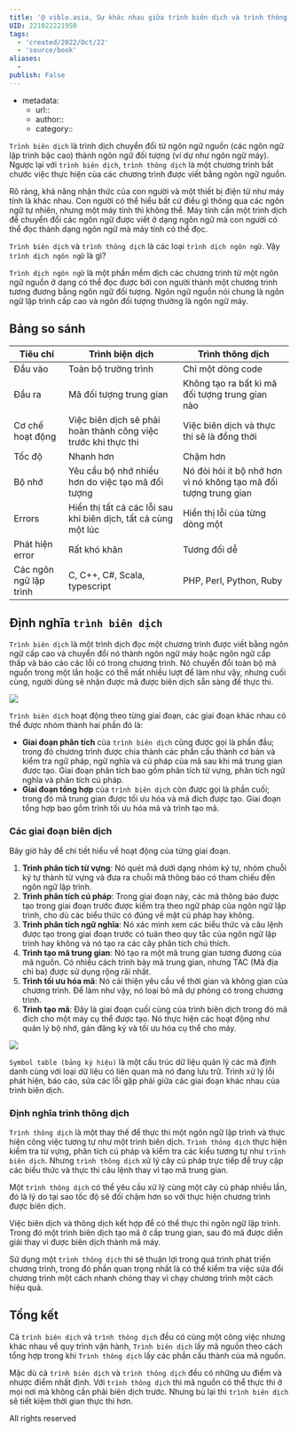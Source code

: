 ```yaml
---
title: '@ viblo.asia, Sự khác nhau giữa trình biên dịch và trình thông dịch'
UID: 221022221950
tags:
  - 'created/2022/Oct/22'
  - 'source/book'
aliases:
  - 
publish: False
---
```

- metadata:
	- url::
	- author::
	- category::


`Trình biên dịch` là trình dịch chuyển đổi từ ngôn ngữ nguồn (các ngôn ngữ lập trình bậc cao) thành ngôn ngữ đối tượng (ví dự như ngôn ngữ máy). Ngược lại với `trình biên dịch`, `trình thông dịch` là một chương trình bắt chước việc thực hiện của các chương trình được viết bằng ngôn ngữ nguồn.

Rõ ràng, khả năng nhận thức của con người và một thiết bị điện tử như máy tính là khác nhau. Con người có thể hiểu bất cứ điều gì thông qua các ngôn ngữ tự nhiên, nhưng một máy tính thì không thể. Máy tính cần một trình dịch để chuyển đổi các ngôn ngữ được viết ở dạng ngôn ngữ mà con người có thể đọc thành dạng ngôn ngữ mà máy tính có thể đọc.

`Trình biên dịch` và `trình thông dịch` là các loại `trình dịch ngôn ngữ`. Vậy `trình dịch ngôn ngữ` là gì?

`Trình dịch ngôn ngữ` là một phần mềm dịch các chương trình từ một ngôn ngữ nguồn ở dạng có thể đọc được bởi con người thành một chương trình tương đương bằng ngôn ngữ đối tượng. Ngôn ngữ nguồn nói chung là ngôn ngữ lập trình cấp cao và ngôn đối tượng thường là ngôn ngữ máy.

## Bảng so sánh

| Tiêu chí | Trình biện dịch | Trình thông dịch |
| --- | --- | --- |
| Đầu vào | Toàn bộ trường trình | Chỉ một dòng code |
| Đầu ra | Mã đối tượng trung gian | Không tạo ra bất kì mã đối tượng trung gian nào |
| Cơ chế hoạt động | Việc biên dịch sẽ phải hoàn thành công việc trước khi thực thi | Việc biên dịch và thực thi sẽ là đồng thời |
| Tốc độ | Nhanh hơn | Chậm hơn |
| Bộ nhớ | Yêu cầu bộ nhớ nhiều hơn do việc tạo mã đối tượng | Nó đòi hỏi ít bộ nhớ hơn vì nó không tạo mã đối tượng trung gian |
| Errors | Hiển thị tất cả các lỗi sau khi biên dịch, tất cả cùng một lúc | Hiển thị lỗi của từng dòng một |
| Phát hiện error | Rất khó khăn | Tương đối dễ |
| Các ngôn ngữ lập trình | C, C++, C#, Scala, typescript | PHP, Perl, Python, Ruby |

## Định nghĩa `trình biên dịch`

`Trình biên dịch` là một trình dịch đọc một chương trình được viết bằng ngôn ngữ cấp cao và chuyển đổi nó thành ngôn ngữ máy hoặc ngôn ngữ cấp thấp và báo cáo các lỗi có trong chương trình. Nó chuyển đổi toàn bộ mã nguồn trong một lần hoặc có thể mất nhiều lượt để làm như vậy, nhưng cuối cùng, người dùng sẽ nhận được mã được biên dịch sẵn sàng để thực thi.

![](https://images.viblo.asia/b68e7915-c582-41d5-bba7-be677041fceb.jpg)

`Trình biên dịch` hoạt động theo từng giai đoạn, các giai đoạn khác nhau có thể được nhóm thành hai phần đó là:

-   **Giai đoạn phân tích** của `trình biên dịch` cũng được gọi là phần đầu; trong đó chương trình được chia thành các phần cấu thành cơ bản và kiểm tra ngữ pháp, ngữ nghĩa và cú pháp của mã sau khi mã trung gian được tạo. Giai đoạn phân tích bao gồm phân tích từ vựng, phân tích ngữ nghĩa và phân tích cú pháp.
-   **Giai đoạn tổng hợp** của `trình biên dịch` còn được gọi là phần cuối; trong đó mã trung gian được tối ưu hóa và mã đích được tạo. Giai đoạn tổng hợp bao gồm trình tối ưu hóa mã và trình tạo mã.

### Các giai đoạn biên dịch

Bây giờ hãy để chi tiết hiểu về hoạt động của từng giai đoạn.

1.  **Trình phân tích từ vựng**: Nó quét mã dưới dạng nhóm ký tự, nhóm chuỗi ký tự thành từ vựng và đưa ra chuỗi mã thông báo có tham chiếu đến ngôn ngữ lập trình.
2.  **Trình phân tích cú pháp**: Trong giai đoạn này, các mã thông báo được tạo trong giai đoạn trước được kiểm tra theo ngữ pháp của ngôn ngữ lập trình, cho dù các biểu thức có đúng về mặt cú pháp hay không.
3.  **Trình phân tích ngữ nghĩa**: Nó xác minh xem các biểu thức và câu lệnh được tạo trong giai đoạn trước có tuân theo quy tắc của ngôn ngữ lập trình hay không và nó tạo ra các cây phân tích chú thích.
4.  **Trình tạo mã trung gian**: Nó tạo ra một mã trung gian tương đương của mã nguồn. Có nhiều cách trình bày mã trung gian, nhưng TAC (Mã địa chỉ ba) được sử dụng rộng rãi nhất.
5.  **Trình tối ưu hóa mã**: Nó cải thiện yêu cầu về thời gian và không gian của chương trình. Để làm như vậy, nó loại bỏ mã dự phòng có trong chương trình.
6.  **Trình tạo mã**: Đây là giai đoạn cuối cùng của trình biên dịch trong đó mã đích cho một máy cụ thể được tạo. Nó thực hiện các hoạt động như quản lý bộ nhớ, gán đăng ký và tối ưu hóa cụ thể cho máy.

![](https://images.viblo.asia/full/c85c5360-940e-4936-9773-68840382678b.jpg)

`Symbol table (bảng ký hiệu)` là một cấu trúc dữ liệu quản lý các mã định danh cùng với loại dữ liệu có liên quan mà nó đang lưu trữ. Trình xử lý lỗi phát hiện, báo cáo, sửa các lỗi gặp phải giữa các giai đoạn khác nhau của trình biên dịch.

### Định nghĩa trình thông dịch

`Trình thông dịch` là một thay thế để thực thi một ngôn ngữ lập trình và thực hiện công việc tương tự như một trình biên dịch. `Trình thông dịch` thực hiện kiểm tra từ vựng, phân tích cú pháp và kiểm tra các kiểu tương tự như `trình biên dịch`. Nhưng `trình thông dịch` xử lý cây cú pháp trực tiếp để truy cập các biểu thức và thực thi câu lệnh thay vì tạo mã trung gian.

Một `trình thông dịch` có thể yêu cầu xử lý cùng một cây cú pháp nhiều lần, đó là lý do tại sao tốc độ sẽ đối chậm hơn so với thực hiện chương trình được biên dịch.

Việc biên dịch và thông dịch kết hợp để có thể thực thi ngôn ngữ lập trình. Trong đó một trình biên dịch tạo mã ở cấp trung gian, sau đó mã được diễn giải thay vì được biên dịch thành mã máy.

Sử dụng một `trình thông dịch` thì sẽ thuận lợi trong quá trình phát triển chương trình, trong đó phần quan trọng nhất là có thể kiểm tra việc sửa đổi chương trình một cách nhanh chóng thay vì chạy chương trình một cách hiệu quả.

## Tổng kết

Cả `trình biên dịch` và `trình thông dịch` đều có cùng một công việc nhưng khác nhau về quy trình vận hành, `Trình biên dịch` lấy mã nguồn theo cách tổng hợp trong khi `Trình thông dịch` lấy các phần cấu thành của mã nguồn.

Mặc dù cả `trình biên dịch` và `trình thông dịch` đều có những ưu điểm và nhược điểm nhất định. Với `trình thông dịch` thì mã nguồn có thể thực thi ở mọi nơi mà không cần phải biên dịch trước. Nhưng bù lại thì `trình biên dịch` sẽ tiết kiệm thời gian thực thi hơn.

All rights reserved
